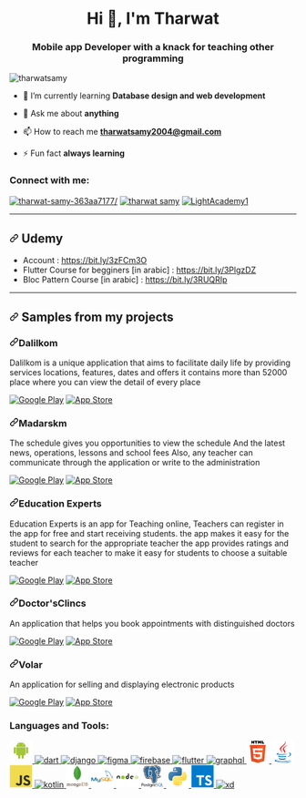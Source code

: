 <h1 align="center">Hi 👋, I'm Tharwat</h1>
<h3 align="center">Mobile app Developer with a knack for teaching other programming</h3>

<p align="left"> <img src="https://komarev.com/ghpvc/?username=tharwatsamy&label=Profile%20views&color=0e75b6&style=flat" alt="tharwatsamy" /> </p>

- 🌱 I’m currently learning **Database design and web development**

- 💬 Ask me about **anything**

- 📫 How to reach me **tharwatsamy2004@gmail.com**

- ⚡ Fun fact **always learning**

<h3 align="left">Connect with me:</h3>
<p align="left">
<a href="https://linkedin.com/in/tharwat-samy-363aa7177/" target="blank"><img align="center" src="https://raw.githubusercontent.com/rahuldkjain/github-profile-readme-generator/master/src/images/icons/Social/linked-in-alt.svg" alt="tharwat-samy-363aa7177/" height="30" width="40" /></a>
<a href="https://fb.com/tharwat samy" target="blank"><img align="center" src="https://raw.githubusercontent.com/rahuldkjain/github-profile-readme-generator/master/src/images/icons/Social/facebook.svg" alt="tharwat samy" height="30" width="40" /></a>
<a href="https://www.youtube.com/c/LightAcademy1" target="blank"><img align="center" src="https://raw.githubusercontent.com/rahuldkjain/github-profile-readme-generator/master/src/images/icons/Social/youtube.svg" alt="LightAcademy1" height="30" width="40" /></a>
 

<hr></hr>
</p>
<h2 dir="auto"><a id="user-content--udemy-" class="anchor" href="#-udemy-" aria-hidden="true"><svg class="octicon octicon-link" viewBox="0 0 16 16" version="1.1" width="16" height="16" aria-hidden="true"><path fill-rule="evenodd" d="M7.775 3.275a.75.75 0 001.06 1.06l1.25-1.25a2 2 0 112.83 2.83l-2.5 2.5a2 2 0 01-2.83 0 .75.75 0 00-1.06 1.06 3.5 3.5 0 004.95 0l2.5-2.5a3.5 3.5 0 00-4.95-4.95l-1.25 1.25zm-4.69 9.64a2 2 0 010-2.83l2.5-2.5a2 2 0 012.83 0 .75.75 0 001.06-1.06 3.5 3.5 0 00-4.95 0l-2.5 2.5a3.5 3.5 0 004.95 4.95l1.25-1.25a.75.75 0 00-1.06-1.06l-1.25 1.25a2 2 0 01-2.83 0z"></path></svg></a> Udemy </h2>
 <ul dir="auto">
<li>Account : <a href="https://bit.ly/3zFCm3O" rel="nofollow">https://bit.ly/3zFCm3O</a></li>
<li>Flutter Course for begginers  [in arabic] : <a href="https://bit.ly/3PlgzDZ" rel="nofollow">https://bit.ly/3PlgzDZ</a></li>
<li>Bloc Pattern Course [in arabic] : <a href="https://bit.ly/3RUQRIp" rel="nofollow">https://bit.ly/3RUQRIp</a></li>
</ul>
<hr></hr>
<h2 dir="auto"><a id="user-content--samples-from-my-projects-" class="anchor" href="#-samples-from-my-projects-" aria-hidden="true"><svg class="octicon octicon-link" viewBox="0 0 16 16" version="1.1" width="16" height="16" aria-hidden="true"><path fill-rule="evenodd" d="M7.775 3.275a.75.75 0 001.06 1.06l1.25-1.25a2 2 0 112.83 2.83l-2.5 2.5a2 2 0 01-2.83 0 .75.75 0 00-1.06 1.06 3.5 3.5 0 004.95 0l2.5-2.5a3.5 3.5 0 00-4.95-4.95l-1.25 1.25zm-4.69 9.64a2 2 0 010-2.83l2.5-2.5a2 2 0 012.83 0 .75.75 0 001.06-1.06 3.5 3.5 0 00-4.95 0l-2.5 2.5a3.5 3.5 0 004.95 4.95l1.25-1.25a.75.75 0 00-1.06-1.06l-1.25 1.25a2 2 0 01-2.83 0z"></path></svg></a> Samples from my projects </h2>

























<h3 dir="auto"><a id="user-content-Dalilkom" class="anchor" href="#Dalilkom" aria-hidden="true"><svg class="octicon octicon-link" viewBox="0 0 16 16" version="1.1" width="16" height="16" aria-hidden="true"><path fill-rule="evenodd" d="M7.775 3.275a.75.75 0 001.06 1.06l1.25-1.25a2 2 0 112.83 2.83l-2.5 2.5a2 2 0 01-2.83 0 .75.75 0 00-1.06 1.06 3.5 3.5 0 004.95 0l2.5-2.5a3.5 3.5 0 00-4.95-4.95l-1.25 1.25zm-4.69 9.64a2 2 0 010-2.83l2.5-2.5a2 2 0 012.83 0 .75.75 0 001.06-1.06 3.5 3.5 0 00-4.95 0l-2.5 2.5a3.5 3.5 0 004.95 4.95l1.25-1.25a.75.75 0 00-1.06-1.06l-1.25 1.25a2 2 0 01-2.83 0z"></path></svg></a>Dalilkom</h3>

<p dir="auto">Dalilkom is a unique application that aims to facilitate daily life by providing services locations, features, dates and offers it contains more than 52000 place where you can view the detail of every place </p>

<p dir="auto"><a href="https://play.google.com/store/apps/details?id=com.elnooronline.dalilkoom&fbclid=IwAR25_WQlto03SSwmkFrrqQP4EnzcassBJiKzniSPpKL6u_qNizvaBUtFuic" rel="nofollow"><img alt="Google Play" src="https://camo.githubusercontent.com/6a201cb97d03bc046f135d063bd3949856526d0ba23e3d45edc436a1fa5499e7/68747470733a2f2f696d672e736869656c64732e696f2f62616467652f47657425323069742532306f6e253230676f6f676c65253230706c61792d626c75652e7376673f7374796c653d666f722d7468652d6261646765266c6f676f3d676f6f676c652d706c6179" data-canonical-src="https://img.shields.io/badge/Get%20it%20on%20google%20play-blue.svg?style=for-the-badge&amp;logo=google-play" style="max-width: 100%;"></a> <a href="" rel="nofollow"><img alt="App Store" src="https://camo.githubusercontent.com/84d0c40978410f7bcbf2eb4a4d026edf86d2964076277aedebf9cb519c141064/68747470733a2f2f696d672e736869656c64732e696f2f62616467652f47657425323069742532306f6e25323061707025323073746f72652d626c61636b2e7376673f7374796c653d666f722d7468652d6261646765266c6f676f3d6170702d73746f7265266c6f676f436f6c6f723d7768697465" data-canonical-src="https://img.shields.io/badge/Get%20it%20on%20app%20store-black.svg?style=for-the-badge&amp;logo=app-store&amp;logoColor=white" style="max-width: 100%;"></a></p>
















































<h3 dir="auto"><a id="user-content-madareskm" class="anchor" href="#madareskm" aria-hidden="true"><svg class="octicon octicon-link" viewBox="0 0 16 16" version="1.1" width="16" height="16" aria-hidden="true"><path fill-rule="evenodd" d="M7.775 3.275a.75.75 0 001.06 1.06l1.25-1.25a2 2 0 112.83 2.83l-2.5 2.5a2 2 0 01-2.83 0 .75.75 0 00-1.06 1.06 3.5 3.5 0 004.95 0l2.5-2.5a3.5 3.5 0 00-4.95-4.95l-1.25 1.25zm-4.69 9.64a2 2 0 010-2.83l2.5-2.5a2 2 0 012.83 0 .75.75 0 001.06-1.06 3.5 3.5 0 00-4.95 0l-2.5 2.5a3.5 3.5 0 004.95 4.95l1.25-1.25a.75.75 0 00-1.06-1.06l-1.25 1.25a2 2 0 01-2.83 0z"></path></svg></a>Madarskm</h3>

<p dir="auto">The schedule gives you opportunities to view the schedule And the latest news, operations, lessons and school fees Also, any teacher can communicate through the application or write to the administration </p>

<p dir="auto"><a href="https://bit.ly/3oQyOWh" rel="nofollow"><img alt="Google Play" src="https://camo.githubusercontent.com/6a201cb97d03bc046f135d063bd3949856526d0ba23e3d45edc436a1fa5499e7/68747470733a2f2f696d672e736869656c64732e696f2f62616467652f47657425323069742532306f6e253230676f6f676c65253230706c61792d626c75652e7376673f7374796c653d666f722d7468652d6261646765266c6f676f3d676f6f676c652d706c6179" data-canonical-src="https://img.shields.io/badge/Get%20it%20on%20google%20play-blue.svg?style=for-the-badge&amp;logo=google-play" style="max-width: 100%;"></a> <a href="" rel="nofollow"><img alt="App Store" src="https://camo.githubusercontent.com/84d0c40978410f7bcbf2eb4a4d026edf86d2964076277aedebf9cb519c141064/68747470733a2f2f696d672e736869656c64732e696f2f62616467652f47657425323069742532306f6e25323061707025323073746f72652d626c61636b2e7376673f7374796c653d666f722d7468652d6261646765266c6f676f3d6170702d73746f7265266c6f676f436f6c6f723d7768697465" data-canonical-src="https://img.shields.io/badge/Get%20it%20on%20app%20store-black.svg?style=for-the-badge&amp;logo=app-store&amp;logoColor=white" style="max-width: 100%;"></a></p>












































































<h3 dir="auto"><a id="user-content-education-experts" class="anchor" href="#education-experts" aria-hidden="true"><svg class="octicon octicon-link" viewBox="0 0 16 16" version="1.1" width="16" height="16" aria-hidden="true"><path fill-rule="evenodd" d="M7.775 3.275a.75.75 0 001.06 1.06l1.25-1.25a2 2 0 112.83 2.83l-2.5 2.5a2 2 0 01-2.83 0 .75.75 0 00-1.06 1.06 3.5 3.5 0 004.95 0l2.5-2.5a3.5 3.5 0 00-4.95-4.95l-1.25 1.25zm-4.69 9.64a2 2 0 010-2.83l2.5-2.5a2 2 0 012.83 0 .75.75 0 001.06-1.06 3.5 3.5 0 00-4.95 0l-2.5 2.5a3.5 3.5 0 004.95 4.95l1.25-1.25a.75.75 0 00-1.06-1.06l-1.25 1.25a2 2 0 01-2.83 0z"></path></svg></a>Education Experts</h3>

<p dir="auto">Education Experts is an app for Teaching online, Teachers can register in the app for free and start receiving students. the app makes it easy for the student to search for the appropriate teacher the app provides ratings and reviews for each teacher to make it easy for students to choose a suitable teacher  </p>

<p dir="auto"><a href="https://play.google.com/store/apps/details?id=com.elnoor.education_experts&fbclid=IwAR0flwTI16XfFJj9_MmxN682aqqErwzAMfV2Weok3fDGdf7jsvZGwnnISM0" rel="nofollow"><img alt="Google Play" src="https://camo.githubusercontent.com/6a201cb97d03bc046f135d063bd3949856526d0ba23e3d45edc436a1fa5499e7/68747470733a2f2f696d672e736869656c64732e696f2f62616467652f47657425323069742532306f6e253230676f6f676c65253230706c61792d626c75652e7376673f7374796c653d666f722d7468652d6261646765266c6f676f3d676f6f676c652d706c6179" data-canonical-src="https://img.shields.io/badge/Get%20it%20on%20google%20play-blue.svg?style=for-the-badge&amp;logo=google-play" style="max-width: 100%;"></a> <a href="" rel="nofollow"><img alt="App Store" src="https://camo.githubusercontent.com/84d0c40978410f7bcbf2eb4a4d026edf86d2964076277aedebf9cb519c141064/68747470733a2f2f696d672e736869656c64732e696f2f62616467652f47657425323069742532306f6e25323061707025323073746f72652d626c61636b2e7376673f7374796c653d666f722d7468652d6261646765266c6f676f3d6170702d73746f7265266c6f676f436f6c6f723d7768697465" data-canonical-src="https://img.shields.io/badge/Get%20it%20on%20app%20store-black.svg?style=for-the-badge&amp;logo=app-store&amp;logoColor=white" style="max-width: 100%;"></a></p>









<h3 dir="auto"><a id="user-content-doctors_clinics" class="anchor" href="#doctors_clinics" aria-hidden="true"><svg class="octicon octicon-link" viewBox="0 0 16 16" version="1.1" width="16" height="16" aria-hidden="true"><path fill-rule="evenodd" d="M7.775 3.275a.75.75 0 001.06 1.06l1.25-1.25a2 2 0 112.83 2.83l-2.5 2.5a2 2 0 01-2.83 0 .75.75 0 00-1.06 1.06 3.5 3.5 0 004.95 0l2.5-2.5a3.5 3.5 0 00-4.95-4.95l-1.25 1.25zm-4.69 9.64a2 2 0 010-2.83l2.5-2.5a2 2 0 012.83 0 .75.75 0 001.06-1.06 3.5 3.5 0 00-4.95 0l-2.5 2.5a3.5 3.5 0 004.95 4.95l1.25-1.25a.75.75 0 00-1.06-1.06l-1.25 1.25a2 2 0 01-2.83 0z"></path></svg></a>Doctor'sClincs</h3>

<p dir="auto">An application that helps you book appointments with distinguished doctors
 </p>

<p dir="auto"><a href="https://play.google.com/store/apps/details?id=com.elnoor.doctors_clinics&fbclid=IwAR3HD9mfb8OmglM3ZDenii-m_IQUgPXXrpzbfnWSJP-UQuQnQ_ODdW67hM8" rel="nofollow"><img alt="Google Play" src="https://camo.githubusercontent.com/6a201cb97d03bc046f135d063bd3949856526d0ba23e3d45edc436a1fa5499e7/68747470733a2f2f696d672e736869656c64732e696f2f62616467652f47657425323069742532306f6e253230676f6f676c65253230706c61792d626c75652e7376673f7374796c653d666f722d7468652d6261646765266c6f676f3d676f6f676c652d706c6179" data-canonical-src="https://img.shields.io/badge/Get%20it%20on%20google%20play-blue.svg?style=for-the-badge&amp;logo=google-play" style="max-width: 100%;"></a> <a href="" rel="nofollow"><img alt="App Store" src="https://camo.githubusercontent.com/84d0c40978410f7bcbf2eb4a4d026edf86d2964076277aedebf9cb519c141064/68747470733a2f2f696d672e736869656c64732e696f2f62616467652f47657425323069742532306f6e25323061707025323073746f72652d626c61636b2e7376673f7374796c653d666f722d7468652d6261646765266c6f676f3d6170702d73746f7265266c6f676f436f6c6f723d7768697465" data-canonical-src="https://img.shields.io/badge/Get%20it%20on%20app%20store-black.svg?style=for-the-badge&amp;logo=app-store&amp;logoColor=white" style="max-width: 100%;"></a></p>

































<h3 dir="auto"><a id="user-content-volar" class="anchor" href="#volar" aria-hidden="true"><svg class="octicon octicon-link" viewBox="0 0 16 16" version="1.1" width="16" height="16" aria-hidden="true"><path fill-rule="evenodd" d="M7.775 3.275a.75.75 0 001.06 1.06l1.25-1.25a2 2 0 112.83 2.83l-2.5 2.5a2 2 0 01-2.83 0 .75.75 0 00-1.06 1.06 3.5 3.5 0 004.95 0l2.5-2.5a3.5 3.5 0 00-4.95-4.95l-1.25 1.25zm-4.69 9.64a2 2 0 010-2.83l2.5-2.5a2 2 0 012.83 0 .75.75 0 001.06-1.06 3.5 3.5 0 00-4.95 0l-2.5 2.5a3.5 3.5 0 004.95 4.95l1.25-1.25a.75.75 0 00-1.06-1.06l-1.25 1.25a2 2 0 01-2.83 0z"></path></svg></a>Volar</h3>

<p dir="auto">An application for selling and displaying electronic products
</p>

<p dir="auto"><a href="https://play.google.com/store/apps/details?id=com.elnoor.volar&fbclid=IwAR2boO64LjyDY-BIAhtGMBxoPpWylf_ZC1FV3WAdbTM88qNQamsPlttD8RY" rel="nofollow"><img alt="Google Play" src="https://camo.githubusercontent.com/6a201cb97d03bc046f135d063bd3949856526d0ba23e3d45edc436a1fa5499e7/68747470733a2f2f696d672e736869656c64732e696f2f62616467652f47657425323069742532306f6e253230676f6f676c65253230706c61792d626c75652e7376673f7374796c653d666f722d7468652d6261646765266c6f676f3d676f6f676c652d706c6179" data-canonical-src="https://img.shields.io/badge/Get%20it%20on%20google%20play-blue.svg?style=for-the-badge&amp;logo=google-play" style="max-width: 100%;"></a> <a href="" rel="nofollow"><img alt="App Store" src="https://camo.githubusercontent.com/84d0c40978410f7bcbf2eb4a4d026edf86d2964076277aedebf9cb519c141064/68747470733a2f2f696d672e736869656c64732e696f2f62616467652f47657425323069742532306f6e25323061707025323073746f72652d626c61636b2e7376673f7374796c653d666f722d7468652d6261646765266c6f676f3d6170702d73746f7265266c6f676f436f6c6f723d7768697465" data-canonical-src="https://img.shields.io/badge/Get%20it%20on%20app%20store-black.svg?style=for-the-badge&amp;logo=app-store&amp;logoColor=white" style="max-width: 100%;"></a></p>

























<h3 align="left">Languages and Tools:</h3>
<p align="left"> <a href="https://developer.android.com" target="_blank" rel="noreferrer"> <img src="https://raw.githubusercontent.com/devicons/devicon/master/icons/android/android-original-wordmark.svg" alt="android" width="40" height="40"/> </a> <a href="https://dart.dev" target="_blank" rel="noreferrer"> <img src="https://www.vectorlogo.zone/logos/dartlang/dartlang-icon.svg" alt="dart" width="40" height="40"/> </a> <a href="https://www.djangoproject.com/" target="_blank" rel="noreferrer"> <img src="https://cdn.worldvectorlogo.com/logos/django.svg" alt="django" width="40" height="40"/> </a> <a href="https://www.figma.com/" target="_blank" rel="noreferrer"> <img src="https://www.vectorlogo.zone/logos/figma/figma-icon.svg" alt="figma" width="40" height="40"/> </a> <a href="https://firebase.google.com/" target="_blank" rel="noreferrer"> <img src="https://www.vectorlogo.zone/logos/firebase/firebase-icon.svg" alt="firebase" width="40" height="40"/> </a> <a href="https://flutter.dev" target="_blank" rel="noreferrer"> <img src="https://www.vectorlogo.zone/logos/flutterio/flutterio-icon.svg" alt="flutter" width="40" height="40"/> </a> <a href="https://graphql.org" target="_blank" rel="noreferrer"> <img src="https://www.vectorlogo.zone/logos/graphql/graphql-icon.svg" alt="graphql" width="40" height="40"/> </a> <a href="https://www.w3.org/html/" target="_blank" rel="noreferrer"> <img src="https://raw.githubusercontent.com/devicons/devicon/master/icons/html5/html5-original-wordmark.svg" alt="html5" width="40" height="40"/> </a> <a href="https://www.java.com" target="_blank" rel="noreferrer"> <img src="https://raw.githubusercontent.com/devicons/devicon/master/icons/java/java-original.svg" alt="java" width="40" height="40"/> </a> <a href="https://developer.mozilla.org/en-US/docs/Web/JavaScript" target="_blank" rel="noreferrer"> <img src="https://raw.githubusercontent.com/devicons/devicon/master/icons/javascript/javascript-original.svg" alt="javascript" width="40" height="40"/> </a> <a href="https://kotlinlang.org" target="_blank" rel="noreferrer"> <img src="https://www.vectorlogo.zone/logos/kotlinlang/kotlinlang-icon.svg" alt="kotlin" width="40" height="40"/> </a> <a href="https://www.mongodb.com/" target="_blank" rel="noreferrer"> <img src="https://raw.githubusercontent.com/devicons/devicon/master/icons/mongodb/mongodb-original-wordmark.svg" alt="mongodb" width="40" height="40"/> </a> <a href="https://www.mysql.com/" target="_blank" rel="noreferrer"> <img src="https://raw.githubusercontent.com/devicons/devicon/master/icons/mysql/mysql-original-wordmark.svg" alt="mysql" width="40" height="40"/> </a> <a href="https://nodejs.org" target="_blank" rel="noreferrer"> <img src="https://raw.githubusercontent.com/devicons/devicon/master/icons/nodejs/nodejs-original-wordmark.svg" alt="nodejs" width="40" height="40"/> </a> <a href="https://www.postgresql.org" target="_blank" rel="noreferrer"> <img src="https://raw.githubusercontent.com/devicons/devicon/master/icons/postgresql/postgresql-original-wordmark.svg" alt="postgresql" width="40" height="40"/> </a> <a href="https://www.python.org" target="_blank" rel="noreferrer"> <img src="https://raw.githubusercontent.com/devicons/devicon/master/icons/python/python-original.svg" alt="python" width="40" height="40"/> </a> <a href="https://www.typescriptlang.org/" target="_blank" rel="noreferrer"> <img src="https://raw.githubusercontent.com/devicons/devicon/master/icons/typescript/typescript-original.svg" alt="typescript" width="40" height="40"/> </a> <a href="https://www.adobe.com/products/xd.html" target="_blank" rel="noreferrer"> <img src="https://cdn.worldvectorlogo.com/logos/adobe-xd.svg" alt="xd" width="40" height="40"/> </a> </p>



